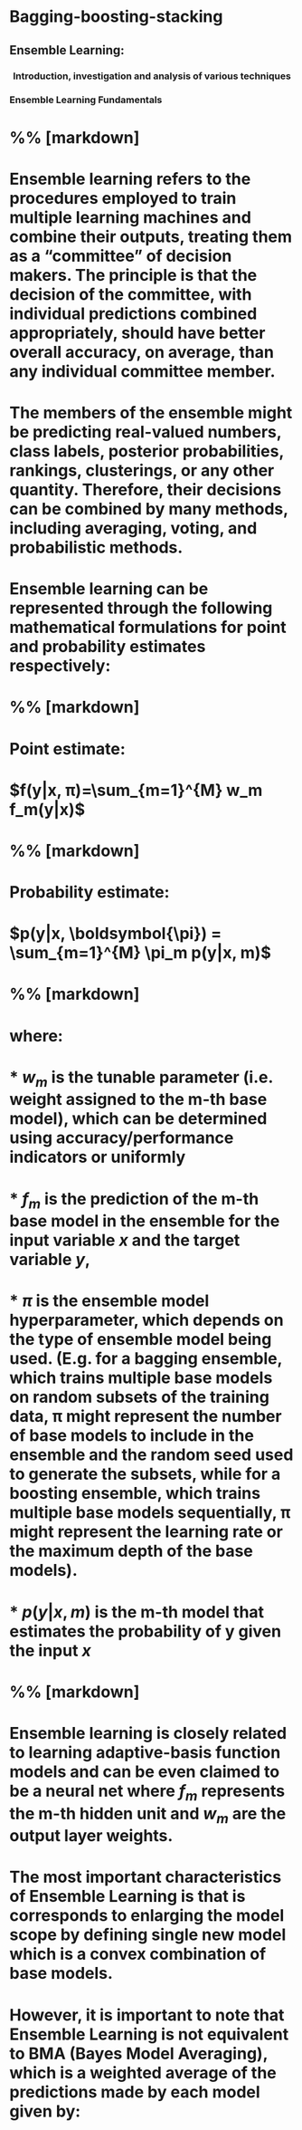 # Bagging-boosting-stacking

## Ensemble Learning: 
### <center> Introduction, investigation and analysis of various techniques 

### Ensemble Learning Fundamentals  


# %% [markdown]
# Ensemble learning refers to the procedures employed to train multiple learning machines and combine their outputs, treating them as a “committee” of decision makers. The principle is that the decision of the committee, with individual predictions combined appropriately, should have better overall accuracy, on average, than any individual committee member.  
# 
# The members of the ensemble might be predicting real-valued numbers, class labels, posterior probabilities, rankings, clusterings, or any other quantity. Therefore, their decisions can be combined by many methods, including averaging, voting, and probabilistic methods. 
# 
# Ensemble learning can be represented through the following mathematical formulations for point and probability estimates respectively: 

# %% [markdown]
# Point estimate:
# $f(y|x, π)=\sum_{m=1}^{M} w_m f_m(y|x)$

# %% [markdown]
# Probability estimate: 
# $p(y|x, \boldsymbol{\pi}) = \sum_{m=1}^{M} \pi_m p(y|x, m)$

# %% [markdown]
# where:
# 
# *   $w_m$ is the tunable parameter (i.e. weight assigned to the m-th base model), which can be determined using accuracy/performance indicators or uniformly 
# 
# *   $f_m$ is the prediction of the m-th base model in the ensemble for the input variable $x$ and the target variable $y$,  
# 
# *   $π$ is the ensemble model hyperparameter, which depends on the type of ensemble model being used.  (E.g. for a bagging ensemble, which trains multiple base models on random subsets of the training data, π might represent the number of base models to include in the ensemble and the random seed used to generate the subsets, while for a boosting ensemble, which trains multiple base models sequentially, π might represent the learning rate or the maximum depth of the base models). 
# 
# *   $p(y|x, m)$ is the m-th model that estimates the probability of y given the input $x$ 

# %% [markdown]
# Ensemble learning is closely related to learning adaptive-basis function models and can be even claimed to be a neural net where $f_m$ represents the m-th hidden unit and $w_m$ are the output layer weights. 
# 
# The most important characteristics of Ensemble Learning is that is corresponds to enlarging the model scope by defining single new model which is a convex combination of base models. 
# 
# However, it is important to note that Ensemble Learning is not equivalent to BMA (Bayes Model Averaging), which is a weighted average of the predictions made by each model given by: 
#  


